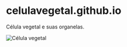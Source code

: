 # celulavegetal.github.io

Célula vegetal e suas organelas.

![Célula vegetal](![image](https://user-images.githubusercontent.com/96310308/202107441-50a4ac9a-b71a-429d-8da3-6d8a587fe01a.png))
